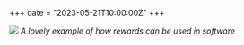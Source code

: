 +++
date = "2023-05-21T10:00:00Z"
+++

![](/images/timeline/maps.jpg)
*A lovely example of how rewards can be used in software*
